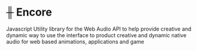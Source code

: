 # ╫ Encore
Javascript Utility library for the Web Audio API to help provide creative and dynamic way to use the interface to product creative and dynamic native audio for web based animations, applications and game
